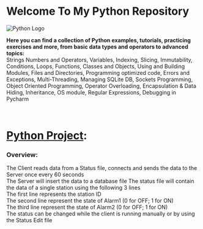 # Welcome To My Python Repository 
![Python Logo](https://upload.wikimedia.org/wikipedia/commons/c/c3/Python-logo-notext.svg)

**Here you can find a collection of Python examples, tutorials, practicing exercises and more, from basic data types and operators to advanced topics:<br/>**
Strings Numbers and Operators, Variables, Indexing, Slicing, Immutability, Conditions, Loops, Functions, Classes and Objects, Using and Building Modules, Files and Directories, Programming optimized code, Errors and Exceptions, Multi-Threading, Managing SQLite DB, Sockets Programming, Object Oriented Programming, Operator Overloading, Encapsulation & Data Hiding, Inheritance, OS module, Regular Expressions, Debugging in Pycharm

<br/>

# [Python Project](./Python%20Project):
### Overview:
The Client reads data from a Status file, connects and sends the data to the Server once every 60 seconds<br/>
The Server will insert the data to a database file
The status file will contain the data of a single station using the following 3 lines<br/>
The first line represents the station ID<br/>
The second line represent the state of Alarm1 (0 for OFF; 1 for ON)<br/>
The third line represent the state of Alarm2 (0 for OFF; 1 for ON)<br/>
The status can be changed while the client is running manually or by using the Status Edit file
